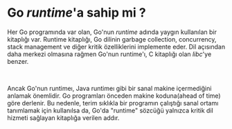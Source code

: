 # Go *runtime*'a sahip mi ?

Her Go programında var olan, Go'nun *runtime* adında yaygın kullanılan bir kitaplığı var.
Runtime kitaplığı, Go dilinin garbage collection, concurrency, stack management ve diğer kritik özelliklerini implemente eder.
Dil açısından daha merkezi olmasına rağmen Go'nun runtime'ı, C kitaplığı olan *libc*'ye benzer.

<br>

Ancak Go'nun runtimeı, Java runtimeı gibi bir sanal makine içermediğini anlamak önemlidir.
Go programları önceden makine koduna(ahead of time) göre derlenir.
Bu nedenle, terim sıklıkla bir programın çalıştığı sanal ortamı tanımlamak için kullanılsa da, Go'da "runtime" sözcüğü yalnızca kritik dil hizmeti sağlayan kitaplığa verilen addır.